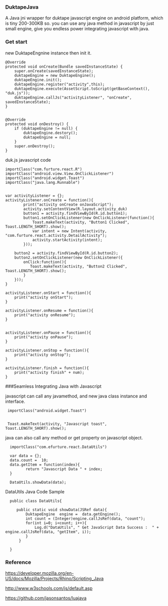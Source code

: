 ### DuktapeJava
A Java jni wrapper for duktape javascript engine on android platform, which is tiny 200-300KB so. you can use any java method in javascript by just small engine, give you endless power integrating javascript with java. 

### Get start

new DuktapeEngnine instance then init it.

    @Override
	protected void onCreate(Bundle savedInstanceState) {
		super.onCreate(savedInstanceState);
		duktapeEngine = new DuktapeEngine();
		duktapeEngine.init();
		duktapeEngine.register("activity",this);
		duktapeEngine.execute(AssetScript.toScript(getBaseContext(), "duk.js"));
		duktapeEngine.callJs("activityListener", "onCreate", savedInstanceState);
	} 
    
    
    @Override
	protected void onDestroy() {
		if (duktapeEngine != null) {
			duktapeEngine.destory();
			duktapeEngine = null;
		}
		super.onDestroy();
	}
	

duk.js javascript code

    importClass("com.furture.react.R")
	importClass("android.view.View.OnClickListener")
	importClass("android.widget.Toast")
	importClass("java.lang.Runnable")
	
	
	var activityListener = {};
	activityListener.onCreate = function(){
			print("activity onCreate onJavaScript");
			activity.setContentView(R.layout.activity_duk)
			button1 = activity.findViewById(R.id.button1);
			button1.setOnClickListener(new OnClickListener(function(){
				Toast.makeText(activity, "Button1 Clicked", Toast.LENGTH_SHORT).show();
				var intent = new Intent(activity, "com.furture.react.activity.DetailActivity");
				activity.startActivity(intent);
			}));
		
		button2 = activity.findViewById(R.id.button2);
		button2.setOnClickListener(new OnClickListener({
			onClick:function(){ 
			   Toast.makeText(activity, "Button2 Clicked", Toast.LENGTH_SHORT).show();
			}
		}));
    }

	activityListener.onStart = function(){ 
		print("activity onStart");
	}
	
	activityListener.onResume = function(){ 
		print("activity onResume");
	}
	
	
	activityListener.onPause = function(){ 
		print("activity onPause");
	}
	
	activityListener.onStop = function(){
		print("activity onStop");
	}
	
	activityListener.finish = function(){
		print("activity finish" + num);
	}

###Seamless Integrating Java with Javascript
 
 javascript can call any javamethod, and new java class instance and interface. 
 
 
     importClass("android.widget.Toast")
     
     
     Toast.makeText(activity, "Javascript toast", Toast.LENGTH_SHORT).show();


java can also call any method or get property on javascript object.


      importClass("com.efurture.react.DataUtils")
      
      var data = {};
      data.count =  10;
      data.getItem = function(index){
             return "Javascript Data " + index;
      }
      
      DataUtils.showData(data);
      
 DataUtils Java Code Sample   
   
      public class DataUtils{
      
         public static void showData(JSRef data){
             DuktapeEngine  engine =  data.getEngine();
             int count = (Integer)engine.callJsRef(data, "count");
             for(int i=0; i<count; i++){
                 Log.d("DataUtils", " Get JavaScript Data Success :  " + engine.callJsRef(data, "getItem", i));
             }
          }
      
      }   

### Reference

<a href="https://developer.mozilla.org/en-US/docs/Mozilla/Projects/Rhino/Scripting_Java">https://developer.mozilla.org/en-US/docs/Mozilla/Projects/Rhino/Scripting_Java</a>

<a href="http://www.w3schools.com/js/default.asp">http://www.w3schools.com/js/default.asp</a>


<a href="https://github.com/jasonsantos/luajava">https://github.com/jasonsantos/luajava</a>
 






    
